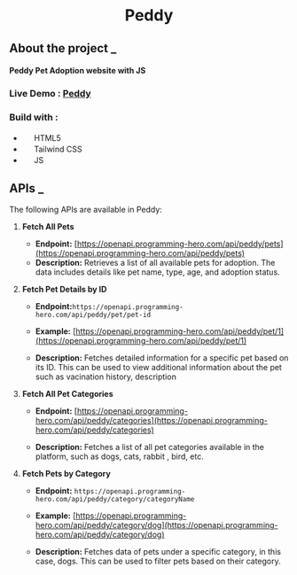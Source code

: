 <h1 align="center"> Peddy </h1>

## About the project _
<h4><b>Peddy</b> Pet Adoption website with JS</h4>

### Live Demo : <a target='_blank' href='https://peddy.vercel.app/'>Peddy</a>

### Build with :

* <img width='17' src='https://i.ibb.co/0nM8BvN/html.png'/> HTML5
* <img width='17' src='https://i.ibb.co/YQgZTgT/css.png'/> Tailwind CSS
* <img width='17' src='https://i.ibb.co/g41kf3h/javascript.png'/> JS

## APIs _

The following APIs are available in Peddy:

1. **Fetch All Pets**

   - **Endpoint:** [https://openapi.programming-hero.com/api/peddy/pets](https://openapi.programming-hero.com/api/peddy/pets)
   - **Description:** Retrieves a list of all available pets for adoption. The data includes details like pet name, type, age, and adoption status.

2. **Fetch Pet Details by ID**

   - **Endpoint:**`https://openapi.programming-hero.com/api/peddy/pet/pet-id`

   - **Example:** [https://openapi.programming-hero.com/api/peddy/pet/1](https://openapi.programming-hero.com/api/peddy/pet/1)
   - **Description:** Fetches detailed information for a specific pet based on its ID. This can be used to view additional information about the pet such as vacination history, description

3. **Fetch All Pet Categories**

   - **Endpoint:** [https://openapi.programming-hero.com/api/peddy/categories](https://openapi.programming-hero.com/api/peddy/categories)

   - **Description:** Fetches a list of all pet categories available in the platform, such as dogs, cats, rabbit , bird, etc.

4. **Fetch Pets by Category**

   - **Endpoint:** `https://openapi.programming-hero.com/api/peddy/category/categoryName`
   - **Example:** [https://openapi.programming-hero.com/api/peddy/category/dog](https://openapi.programming-hero.com/api/peddy/category/dog)

   - **Description:** Fetches data of pets under a specific category, in this case, dogs. This can be used to filter pets based on their category.
